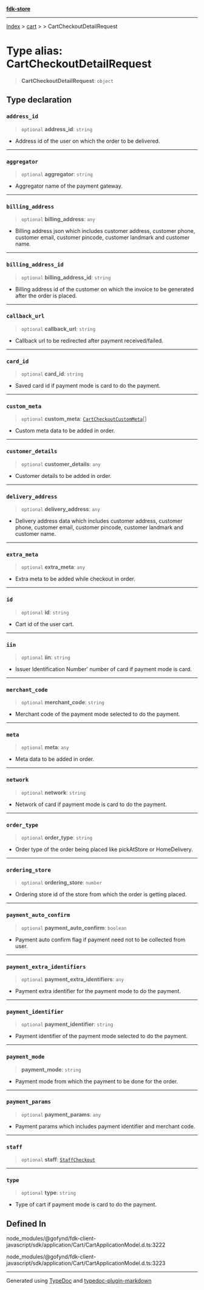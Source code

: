 [**fdk-store**](../../../README.md)
***

[Index](../../../API.md) > [cart](../../README.md) > [<internal>](../README.md) > CartCheckoutDetailRequest

# Type alias: CartCheckoutDetailRequest

> **CartCheckoutDetailRequest**: `object`

## Type declaration

### `address_id`

> `optional` **address\_id**: `string`

- Address id of the user on which the order
to be delivered.

***

### `aggregator`

> `optional` **aggregator**: `string`

- Aggregator name of the payment gateway.

***

### `billing_address`

> `optional` **billing\_address**: `any`

- Billing address json which includes
customer address, customer phone, customer email, customer pincode,
customer landmark and customer name.

***

### `billing_address_id`

> `optional` **billing\_address\_id**: `string`

- Billing address id of the customer
on which the invoice to be generated after the order is placed.

***

### `callback_url`

> `optional` **callback\_url**: `string`

- Callback url to be redirected after
payment received/failed.

***

### `card_id`

> `optional` **card\_id**: `string`

- Saved card id if payment mode is card to do the payment.

***

### `custom_meta`

> `optional` **custom\_meta**: [`CartCheckoutCustomMeta`](type-alias.CartCheckoutCustomMeta.md)[]

- Custom meta data to be
added in order.

***

### `customer_details`

> `optional` **customer\_details**: `any`

- Customer details to be added in order.

***

### `delivery_address`

> `optional` **delivery\_address**: `any`

- Delivery address data which includes
customer address, customer phone, customer email, customer pincode,
customer landmark and customer name.

***

### `extra_meta`

> `optional` **extra\_meta**: `any`

- Extra meta to be added while checkout in order.

***

### `id`

> `optional` **id**: `string`

- Cart id of the user cart.

***

### `iin`

> `optional` **iin**: `string`

- Issuer Identification Number' number of card if
payment mode is card.

***

### `merchant_code`

> `optional` **merchant\_code**: `string`

- Merchant code of the payment mode
selected to do the payment.

***

### `meta`

> `optional` **meta**: `any`

- Meta data to be added in order.

***

### `network`

> `optional` **network**: `string`

- Network of card if payment mode is card to do
the payment.

***

### `order_type`

> `optional` **order\_type**: `string`

- Order type of the order being placed like
pickAtStore or HomeDelivery.

***

### `ordering_store`

> `optional` **ordering\_store**: `number`

- Ordering store id of the store from
which the order is getting placed.

***

### `payment_auto_confirm`

> `optional` **payment\_auto\_confirm**: `boolean`

- Payment auto confirm flag if
payment need not to be collected from user.

***

### `payment_extra_identifiers`

> `optional` **payment\_extra\_identifiers**: `any`

- Payment extra identifier for
the payment mode to do the payment.

***

### `payment_identifier`

> `optional` **payment\_identifier**: `string`

- Payment identifier of the payment
mode selected to do the payment.

***

### `payment_mode`

> **payment\_mode**: `string`

- Payment mode from which the payment to be
done for the order.

***

### `payment_params`

> `optional` **payment\_params**: `any`

- Payment params which includes payment
identifier and merchant code.

***

### `staff`

> `optional` **staff**: [`StaffCheckout`](type-alias.StaffCheckout.md)

***

### `type`

> `optional` **type**: `string`

- Type of cart if payment mode is card to do the payment.

## Defined In

node\_modules/@gofynd/fdk-client-javascript/sdk/application/Cart/CartApplicationModel.d.ts:3222

node\_modules/@gofynd/fdk-client-javascript/sdk/application/Cart/CartApplicationModel.d.ts:3223

***
Generated using [TypeDoc](https://typedoc.org/) and [typedoc-plugin-markdown](https://www.npmjs.com/package/typedoc-plugin-markdown)
